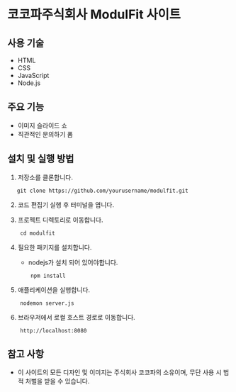 # 코코파주식회사 ModulFit 사이트

## 사용 기술
- HTML
- CSS
- JavaScript
- Node.js

## 주요 기능
- 이미지 슬라이드 쇼
- 직관적인 문의하기 폼

## 설치 및 실행 방법
1. 저장소를 클론합니다.
```
   git clone https://github.com/yourusername/modulfit.git
```

2. 코드 편집기 실행 후 터미널을 엽니다.

3. 프로젝트 디렉토리로 이동합니다.
```
    cd modulfit
```

4. 필요한 패키지를 설치합니다.
    - nodejs가 설치 되어 있어야합니다.
    ```
        npm install
    ```

5. 애플리케이션을 실행합니다.
```
    nodemon server.js
```

6. 브라우저에서 로컬 호스트 경로로 이동합니다.
```
    http://localhost:8080
```


## 참고 사항
- 이 사이트의 모든 디자인 및 이미지는 주식회사 코코파의 소유이며, 무단 사용 시 법적 처벌을 받을 수 있습니다.
